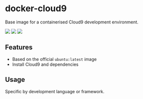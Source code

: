 # docker-cloud9
Base image for a containerised Cloud9 development environment.

[![](https://images.microbadger.com/badges/image/aune/cloud9.svg)](http://microbadger.com/images/aune/cloud9)
[![](https://images.microbadger.com/badges/version/aune/cloud9.svg)](http://microbadger.com/images/aune/cloud9)
[![](https://images.microbadger.com/badges/commit/aune/cloud9.svg)](http://microbadger.com/images/aune/cloud9)

## Features
* Based on the official `ubuntu:latest` image
* Install Cloud9 and dependencies

## Usage
Specific by development language or framework.
